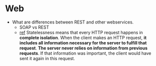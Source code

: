 # Web

* What are differences between REST and other webservices.
    + SOAP vs REST
    + [ref](https://restfulapi.net/statelessness/) Statelessness means that every HTTP request happens in **complete isolation**. When the client makes an HTTP request, **it includes all information necessary for the server to fulfill that request**. **The server never relies on information from previous requests**. If that information was important, the client would have sent it again in this request.

